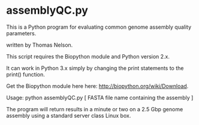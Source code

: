 assemblyQC.py
=============

This is a Python program for evaluating common genome assembly quality parameters.

written by Thomas Nelson.

This script requires the Biopython module and Python version 2.x.

It can work in Python 3.x simply by changing the print statements to the print() function.

Get the Biopython module here here: http://biopython.org/wiki/Download.

Usage: python assemblyQC.py [ FASTA file name containing the assembly ]

The program will return results in a minute or two on a 2.5 Gbp genome assembly using a standard server class Linux box.
